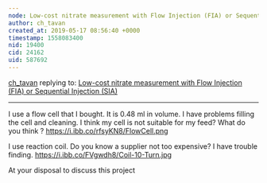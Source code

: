 ```yaml
---
node: Low-cost nitrate measurement with Flow Injection (FIA) or Sequential Injection (SIA)
author: ch_tavan
created_at: 2019-05-17 08:56:40 +0000
timestamp: 1558083400
nid: 19400
cid: 24162
uid: 587692
---
```




[ch_tavan](../profile/ch_tavan) replying to: [Low-cost nitrate measurement with Flow Injection (FIA) or Sequential Injection (SIA)](../notes/ch_tavan/05-14-2019/low-cost-nitrate-measurement-with-flow-injection-fia-or-sequential-injection-sia)

----
 I use a flow cell that I bought. It is 0.48 ml in volume.
I have problems filling the cell and cleaning. I think my cell is not suitable for my feed?
What do you think ?
https://i.ibb.co/rfsyKN8/FlowCell.png

I use reaction coil. Do you know a supplier not too expensive? I have trouble finding.
https://i.ibb.co/FVgwdh8/Coil-10-Turn.jpg

At your disposal to discuss this project